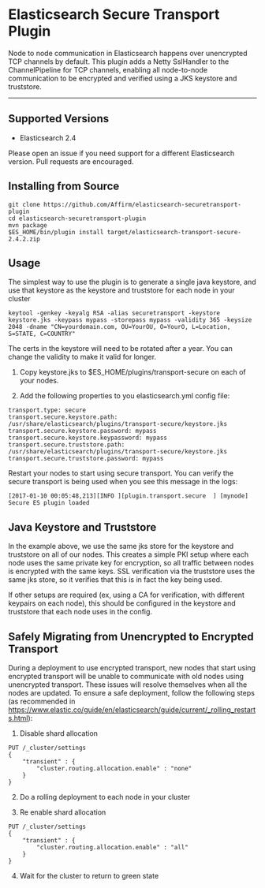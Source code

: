 Elasticsearch Secure Transport Plugin
===================

Node to node communication in Elasticsearch happens over unencrypted TCP channels by default.
This plugin adds a Netty SslHandler to the ChannelPipeline for TCP channels, enabling all node-to-node communication
to be encrypted and verified using a JKS keystore and truststore.

----------

Supported Versions
-------------------
* Elasticsearch 2.4

Please open an issue if you need support for a different Elasticsearch version. Pull requests are encouraged.


Installing from Source
-------------

```
git clone https://github.com/Affirm/elasticsearch-securetransport-plugin
cd elasticsearch-securetransport-plugin
mvn package
$ES_HOME/bin/plugin install target/elasticsearch-transport-secure-2.4.2.zip
```

Usage
-------------------
The simplest way to use the plugin is to generate a single java keystore, and use that keystore as the keystore and
truststore for each node in your cluster

```
keytool -genkey -keyalg RSA -alias securetransport -keystore keystore.jks -keypass mypass -storepass mypass -validity 365 -keysize 2048 -dname "CN=yourdomain.com, OU=YourOU, O=YourO, L=Location, S=STATE, C=COUNTRY"
```

The certs in the keystore will need to be rotated after a year. You can change the validity to make it valid for longer.

1) Copy keystore.jks to $ES_HOME/plugins/transport-secure on each of your nodes.

2) Add the following properties to you elasticsearch.yml config file:
```
transport.type: secure
transport.secure.keystore.path: /usr/share/elasticsearch/plugins/transport-secure/keystore.jks
transport.secure.keystore.password: mypass
transport.secure.keystore.keypassword: mypass
transport.secure.truststore.path: /usr/share/elasticsearch/plugins/transport-secure/keystore.jks
transport.secure.truststore.password: mypass
```

Restart your nodes to start using secure transport. You can verify the secure transport is being used when you see
this message in the logs:
```
[2017-01-10 00:05:48,213][INFO ][plugin.transport.secure  ] [mynode] Secure ES plugin loaded
```

Java Keystore and Truststore
-------------------
In the example above, we use the same jks store for the keystore and truststore on all of our nodes.
This creates a simple PKI setup where each node uses the same private key for encryption, so all traffic between nodes
is encrypted with the same keys. SSL verification via the truststore uses the same jks store, so it verifies that this
is in fact the key being used.

If other setups are required (ex, using a CA for verification, with different keypairs on each node), this should be
configured in the keystore and truststore that each node uses in the config.

Safely Migrating from Unencrypted to Encrypted Transport
-------------------
During a deployment to use encrypted transport, new nodes that start using encrypted transport will be unable to
communicate with old nodes using unencrypted transport. These issues will resolve themselves when all the nodes are
updated. To ensure a safe deployment, follow the following steps
(as recommended in https://www.elastic.co/guide/en/elasticsearch/guide/current/_rolling_restarts.html):

1) Disable shard allocation
```
PUT /_cluster/settings
{
    "transient" : {
        "cluster.routing.allocation.enable" : "none"
    }
}
```
2) Do a rolling deployment to each node in your cluster

3) Re enable shard allocation
```
PUT /_cluster/settings
{
    "transient" : {
        "cluster.routing.allocation.enable" : "all"
    }
}
```
4) Wait for the cluster to return to green state

